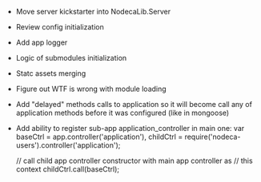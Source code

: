 * Move server kickstarter into NodecaLib.Server
* Review config initialization
* Add app logger
* Logic of submodules initialization
* Statc assets merging
* Figure out WTF is wrong with module loading
* Add "delayed" methods calls to application so it will become call any of
  application methods before it was configured (like in mongoose)
* Add ability to register sub-app application_controller in main one:
    var baseCtrl = app.controller('application'),
        childCtrl = require('nodeca-users').controller('application');

    // call child app controller constructor with main app controller as
    // this context
    childCtrl.call(baseCtrl);
